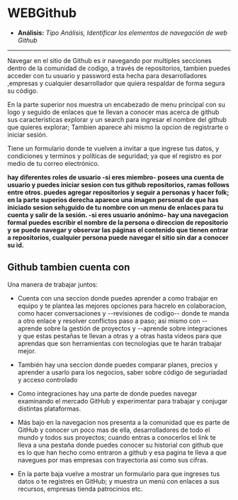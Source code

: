 
# WEBGithub
* **Análisis:** _Tipo Análisis, Identificar los elementos de navegación de web Github_

****

Navegar en el sitio de Github es ir navegando por multiples secciones dentro de la comunidad de codigo, a través de repositorios, tambien puedes acceder con tu usuario y password esta hecha para desarrolladores ,empresas y cualquier desarrollador que quiera respaldar de forma segura su código.

En la parte superior nos muestra un encabezado de menu principal con su logo y seguido de enlaces que te llevan a conocer mas acerca de github sus caracteristicas explorar y un search para ingresar el nombre del github que quieres explorar; Tambien aparece ahi mismo la opcion de registrarte o iniciar sesión.

Tiene un formulario donde te vuelven a invitar a que ingrese tus datos, y condiciones y terminos y políticas de seguridad; ya que el registro es por medio de tu correo electrónico.


**hay diferentes roles de usuario
-si eres miembro- posees una cuenta de usuario y puedes iniciar sesion con tus github repositorios, ramas follows entre otros. puedes agregar repositorios y seguir a personas y hacer folk; en la parte superios derecha aparece una imagen personal de que has iniciado sesion seh¡guido de tu nombre con un menu de enlaces para tu cuenta y salir de la sesión.
-si eres usuario anónimo- hay una navegacion formal puedes escribir el nombre de la persona o direccion de repositorio y se puede navegar y observar las páginas el contenido que tienen entrar a repositorios, cualquier persona puede navegar el sitio sin dar a conocer su id.**

## Github tambien cuenta con

Una manera de trabajar juntos:

* Cuenta con una seccion donde puedes aprender a como trabajar en equipo y te plantea las mejores opciones para hacrelo en colaboracion, como hacer conversaciones y --revisiones de codigo-- donde te manda a otro enlace y resolver conflictos paso a paso; asi mismo con --aprende sobre la gestión de proyectos y --aprende sobre integraciones y que estas pestañas te llevan a otras y a otras hasta videos para que aprendas que son herramientas con tecnologias que te harán trabajar mejor.

* También hay una seccion donde puedes comparar planes, precios y aprender a usarlo para los negocios, saber sobre    código de seguriadad y acceso controlado

* Como integraciones hay una parte de donde puedes navegar examinando el mercado GitHub y experimentar para trabajar y conjugar distintas plataformas.

* Más bajo en la navegacion nos presenta a la comunidad que es parte de GitHub y conocer un poco mas de ella, desarrolladores de todo el mundo y todos sus proyectos; cuando entras a conocerlos el link te lleva a una pestaña donde puedes conocer su historial con github que es lo que han hecho como entraron a github y esa pagina te lleva a que navegues por mas empresas con trayectoria asi como sus cifras.

* En la parte baja vuelve a mostrar un formulario para que ingreses tus datos o te registres en GitHub; y muestra un menú con enlaces a sus recursos, empresas tienda patrocinios etc. 
